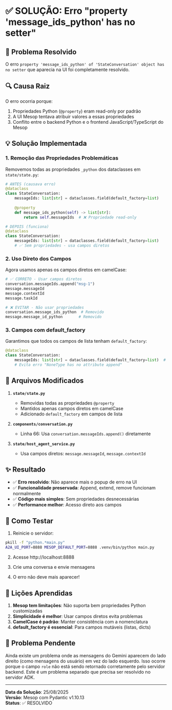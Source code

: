 # ✅ SOLUÇÃO: Erro "property 'message_ids_python' has no setter"

## 🎯 Problema Resolvido
O erro `property 'message_ids_python' of 'StateConversation' object has no setter` que aparecia na UI foi completamente resolvido.

## 🔍 Causa Raiz
O erro ocorria porque:
1. Propriedades Python (`@property`) eram read-only por padrão
2. A UI Mesop tentava atribuir valores a essas propriedades
3. Conflito entre o backend Python e o frontend JavaScript/TypeScript do Mesop

## 💡 Solução Implementada

### 1. Remoção das Propriedades Problemáticas
Removemos todas as propriedades `_python` dos dataclasses em `state/state.py`:

```python
# ANTES (causava erro)
@dataclass
class StateConversation:
    messageIds: list[str] = dataclasses.field(default_factory=list)
    
    @property
    def message_ids_python(self) -> list[str]:
        return self.messageIds  # ❌ Propriedade read-only

# DEPOIS (funciona)
@dataclass
class StateConversation:
    messageIds: list[str] = dataclasses.field(default_factory=list)
    # ✅ Sem propriedades - usa campos diretos
```

### 2. Uso Direto dos Campos
Agora usamos apenas os campos diretos em camelCase:

```python
# ✅ CORRETO - Usar campos diretos
conversation.messageIds.append("msg-1")
message.messageId
message.contextId
message.taskId

# ❌ EVITAR - Não usar propriedades
conversation.message_ids_python  # Removido
message.message_id_python       # Removido
```

### 3. Campos com default_factory
Garantimos que todos os campos de lista tenham `default_factory`:

```python
@dataclass
class StateConversation:
    messageIds: list[str] = dataclasses.field(default_factory=list)  # ✅
    # Evita erro "NoneType has no attribute append"
```

## 📝 Arquivos Modificados

1. **`state/state.py`**
   - Removidas todas as propriedades `@property` 
   - Mantidos apenas campos diretos em camelCase
   - Adicionado `default_factory` em campos de lista

2. **`components/conversation.py`**
   - Linha 66: Usa `conversation.messageIds.append()` diretamente

3. **`state/host_agent_service.py`**
   - Usa campos diretos: `message.messageId`, `message.contextId`

## ✨ Resultado

- ✅ **Erro resolvido**: Não aparece mais o popup de erro na UI
- ✅ **Funcionalidade preservada**: Append, extend, remove funcionam normalmente
- ✅ **Código mais simples**: Sem propriedades desnecessárias
- ✅ **Performance melhor**: Acesso direto aos campos

## 🚀 Como Testar

1. Reinicie o servidor:
```bash
pkill -f "python.*main.py"
A2A_UI_PORT=8888 MESOP_DEFAULT_PORT=8888 .venv/bin/python main.py
```

2. Acesse http://localhost:8888

3. Crie uma conversa e envie mensagens

4. O erro não deve mais aparecer!

## 📌 Lições Aprendidas

1. **Mesop tem limitações**: Não suporta bem propriedades Python customizadas
2. **Simplicidade é melhor**: Usar campos diretos evita problemas
3. **CamelCase é padrão**: Manter consistência com a nomenclatura
4. **default_factory é essencial**: Para campos mutáveis (listas, dicts)

## 🔧 Problema Pendente

Ainda existe um problema onde as mensagens do Gemini aparecem do lado direito (como mensagens do usuário) em vez do lado esquerdo. Isso ocorre porque o campo `role` não está sendo retornado corretamente pelo servidor backend. Este é um problema separado que precisa ser resolvido no servidor ADK.

---

**Data da Solução**: 25/08/2025  
**Versão**: Mesop com Pydantic v1.10.13  
**Status**: ✅ RESOLVIDO